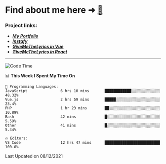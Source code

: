 # Find about me here ➜ [🧑](https://pauabella.dev)

### Project links:
- ***[My Portfolio](https://pauabella.dev)***
- ***[Instafy](https://instafy.me)***
- ***[GiveMeTheLyrics in Vue](https://lyrics.pauabella.dev)***
- ***[GiveMeTheLyrics in React](https://pauabella.dev/GiveMeTheLyrics)***

---
<!--START_SECTION:waka-->
![Code Time](http://img.shields.io/badge/Code%20Time-720%20hrs%2020%20mins-blue)

📊 **This Week I Spent My Time On** 

```text
💬 Programming Languages: 
JavaScript               6 hrs 10 mins       ████████████░░░░░░░░░░░░░   48.32% 
Vue.js                   2 hrs 59 mins       █████░░░░░░░░░░░░░░░░░░░░   23.4% 
PHP                      1 hr 23 mins        ██░░░░░░░░░░░░░░░░░░░░░░░   10.89% 
Bash                     42 mins             █░░░░░░░░░░░░░░░░░░░░░░░░   5.59% 
Other                    41 mins             █░░░░░░░░░░░░░░░░░░░░░░░░   5.44%

🔥 Editors: 
VS Code                  12 hrs 47 mins      █████████████████████████   100.0%

```


 Last Updated on 08/12/2021
<!--END_SECTION:waka-->
